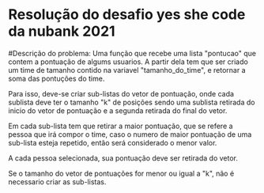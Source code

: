 # Resolução do desafio yes she code da nubank 2021

#Descrição do problema:
Uma função que recebe uma lista "pontucao" que contem a pontuação de algums usuarios. A partir dela tem que ser criado um time de tamanho contido na variavel "tamanho_do_time", e retornar a soma das pontuções do time.

Para isso, deve-se criar sub-listas do vetor de pontuação, onde cada sublista deve ter o tamanho "k" de posições sendo uma sublista retirada do inicio do vetor de pontuação e a segunda retirada do final do vetor.

Em cada sub-lista tem que retirar a maior pontuação, que se refere a pessoa que irá compor o time, caso o numero de maior pontuação de uma sub-lista esteja repetido, então será considerado o menor valor.

A cada pessoa selecionada, sua pontuação deve ser retirada do vetor.

Se o tamanho do vetor de pontuações for menor ou igual a "k", não é necessario criar as sub-listas.
